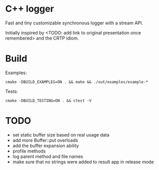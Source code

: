 C++ logger
============
Fast and tiny customizable synchronous logger with a stream API.

Initially inspired by <TODO: add link to original presentation once remembered> and the CRTP idiom.

Build
=====

Examples:
```
cmake -DBUILD_EXAMPLES=ON . && make && ./out/examples/example-*
```
    
Tests:
```
cmake -DBUILD_TESTING=ON . && ctest -V
```    

TODO
====    
 - set static buffer size based on real usage data
 - add more Buffer::put overloads
 - add the buffer expansion ability
 - profile methods
 - log parent method and file names
 - make sure that no strings were added to result app in release mode
